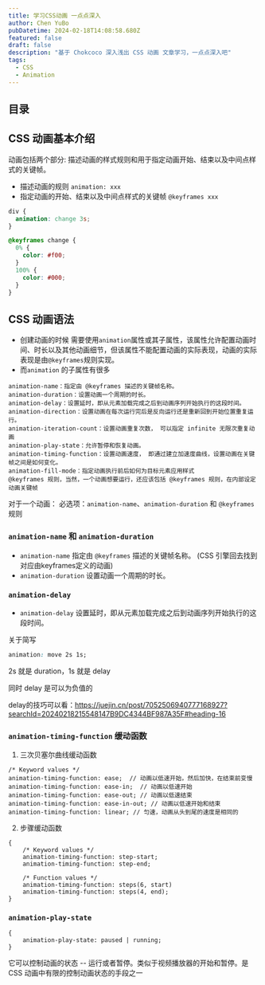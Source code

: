 ```yaml
---
title: 学习CSS动画 一点点深入
author: Chen YuBo
pubDatetime: 2024-02-18T14:08:58.680Z
featured: false
draft: false
description: "基于 Chokcoco 深入浅出 CSS 动画 文章学习，一点点深入吧"
tags:
  - CSS
  - Animation
---
```


## 目录

## CSS 动画基本介绍

动画包括两个部分: 描述动画的样式规则和用于指定动画开始、结束以及中间点样式的关键帧。

- 描述动画的规则 `animation: xxx`
- 指定动画的开始、结束以及中间点样式的关键帧 `@keyframes xxx`

```css
div {
  animation: change 3s;
}

@keyframes change {
  0% {
    color: #f00;
  }
  100% {
    color: #000;
  }
}
```

## CSS 动画语法

- 创建动画的时候
  需要使用`animation`属性或其子属性，该属性允许配置动画时间、时长以及其他动画细节，但该属性不能配置动画的实际表现，动画的实际表现是由`@keyframes`规则实现。
- 而`animation` 的子属性有很多

```
animation-name：指定由 @keyframes 描述的关键帧名称。
animation-duration：设置动画一个周期的时长。
animation-delay：设置延时，即从元素加载完成之后到动画序列开始执行的这段时间。
animation-direction：设置动画在每次运行完后是反向运行还是重新回到开始位置重复运行。
animation-iteration-count：设置动画重复次数， 可以指定 infinite 无限次重复动画
animation-play-state：允许暂停和恢复动画。
animation-timing-function：设置动画速度， 即通过建立加速度曲线，设置动画在关键帧之间是如何变化。
animation-fill-mode：指定动画执行前后如何为目标元素应用样式
@keyframes 规则，当然，一个动画想要运行，还应该包括 @keyframes 规则，在内部设定动画关键帧
```

对于一个动画：
必选项：`animation-name`、`animation-duration` 和 `@keyframes`规则

### `animation-name` 和 `animation-duration`

- `animation-name` 指定由 `@keyframes` 描述的关键帧名称。 (CSS 引擎回去找到对应由keyframes定义的动画)
- `animation-duration` 设置动画一个周期的时长。

### `animation-delay`

- `animation-delay` 设置延时，即从元素加载完成之后到动画序列开始执行的这段时间。

关于简写

```css
animation: move 2s 1s;
```

2s 就是 duration，1s 就是 delay

同时 delay 是可以为负值的

delay的技巧可以看：https://juejin.cn/post/7052506940777168927?searchId=20240218215548147B9DC4344BF987A35F#heading-16

### `animation-timing-function` 缓动函数

1. 三次贝塞尔曲线缓动函数

```
/* Keyword values */
animation-timing-function: ease;  // 动画以低速开始，然后加快，在结束前变慢
animation-timing-function: ease-in;  // 动画以低速开始
animation-timing-function: ease-out; // 动画以低速结束
animation-timing-function: ease-in-out; // 动画以低速开始和结束
animation-timing-function: linear; // 匀速，动画从头到尾的速度是相同的
```

2. 步骤缓动函数

```
{
    /* Keyword values */
    animation-timing-function: step-start;
    animation-timing-function: step-end;

    /* Function values */
    animation-timing-function: steps(6, start)
    animation-timing-function: steps(4, end);
}
```

### `animation-play-state`

```
{
    animation-play-state: paused | running;
}
```

它可以控制动画的状态 -- 运行或者暂停。类似于视频播放器的开始和暂停。是 CSS 动画中有限的控制动画状态的手段之一
